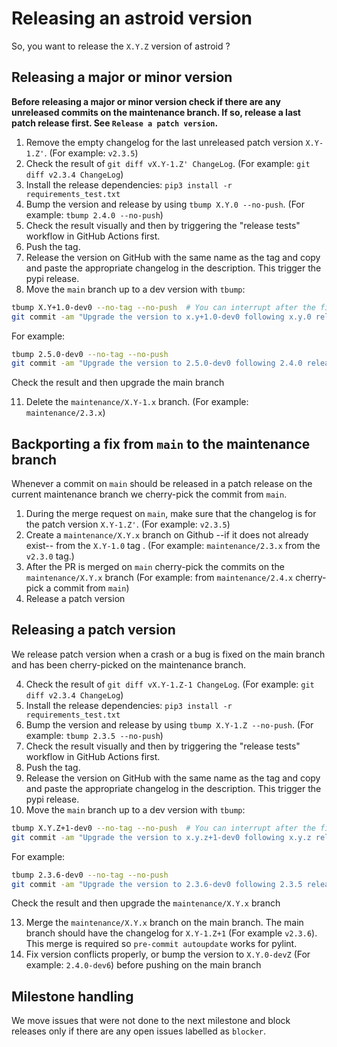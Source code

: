 # Releasing an astroid version

So, you want to release the `X.Y.Z` version of astroid ?

## Releasing a major or minor version

**Before releasing a major or minor version check if there are any unreleased commits on
the maintenance branch. If so, release a last patch release first. See
`Release a patch version`.**

1. Remove the empty changelog for the last unreleased patch version `X.Y-1.Z'`. (For
   example: `v2.3.5`)
2. Check the result of `git diff vX.Y-1.Z' ChangeLog`. (For example:
   `git diff v2.3.4 ChangeLog`)
3. Install the release dependencies: `pip3 install -r requirements_test.txt`
4. Bump the version and release by using `tbump X.Y.0 --no-push`. (For example:
   `tbump 2.4.0 --no-push`)
5. Check the result visually and then by triggering the "release tests" workflow in
   GitHub Actions first.
6. Push the tag.
7. Release the version on GitHub with the same name as the tag and copy and paste the
   appropriate changelog in the description. This trigger the pypi release.
8. Move the `main` branch up to a dev version with `tbump`:

```bash
tbump X.Y+1.0-dev0 --no-tag --no-push  # You can interrupt after the first step
git commit -am "Upgrade the version to x.y+1.0-dev0 following x.y.0 release"
```

For example:

```bash
tbump 2.5.0-dev0 --no-tag --no-push
git commit -am "Upgrade the version to 2.5.0-dev0 following 2.4.0 release"
```

Check the result and then upgrade the main branch

11. Delete the `maintenance/X.Y-1.x` branch. (For example: `maintenance/2.3.x`)

## Backporting a fix from `main` to the maintenance branch

Whenever a commit on `main` should be released in a patch release on the current
maintenance branch we cherry-pick the commit from `main`.

1. During the merge request on `main`, make sure that the changelog is for the patch
   version `X.Y-1.Z'`. (For example: `v2.3.5`)
2. Create a `maintenance/X.Y.x` branch on Github --if it does not already exist-- from
   the `X.Y-1.0` tag . (For example: `maintenance/2.3.x` from the `v2.3.0` tag.)
3. After the PR is merged on `main` cherry-pick the commits on the `maintenance/X.Y.x`
   branch (For example: from `maintenance/2.4.x` cherry-pick a commit from `main`)
4. Release a patch version

## Releasing a patch version

We release patch version when a crash or a bug is fixed on the main branch and has been
cherry-picked on the maintenance branch.

4. Check the result of `git diff vX.Y-1.Z-1 ChangeLog`. (For example:
   `git diff v2.3.4 ChangeLog`)
5. Install the release dependencies: `pip3 install -r requirements_test.txt`
6. Bump the version and release by using `tbump X.Y-1.Z --no-push`. (For example:
   `tbump 2.3.5 --no-push`)
7. Check the result visually and then by triggering the "release tests" workflow in
   GitHub Actions first.
8. Push the tag.
9. Release the version on GitHub with the same name as the tag and copy and paste the
   appropriate changelog in the description. This trigger the pypi release.
10. Move the `main` branch up to a dev version with `tbump`:

```bash
tbump X.Y.Z+1-dev0 --no-tag --no-push  # You can interrupt after the first step
git commit -am "Upgrade the version to x.y.z+1-dev0 following x.y.z release"
```

For example:

```bash
tbump 2.3.6-dev0 --no-tag --no-push
git commit -am "Upgrade the version to 2.3.6-dev0 following 2.3.5 release"
```

Check the result and then upgrade the `maintenance/X.Y.x` branch

13. Merge the `maintenance/X.Y.x` branch on the main branch. The main branch should have
    the changelog for `X.Y-1.Z+1` (For example `v2.3.6`). This merge is required so
    `pre-commit autoupdate` works for pylint.
14. Fix version conflicts properly, or bump the version to `X.Y.0-devZ` (For example:
    `2.4.0-dev6`) before pushing on the main branch

## Milestone handling

We move issues that were not done to the next milestone and block releases only if there
are any open issues labelled as `blocker`.
